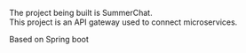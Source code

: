The project being built is SummerChat.  
This project is an API gateway used to connect microservices.

Based on Spring boot
